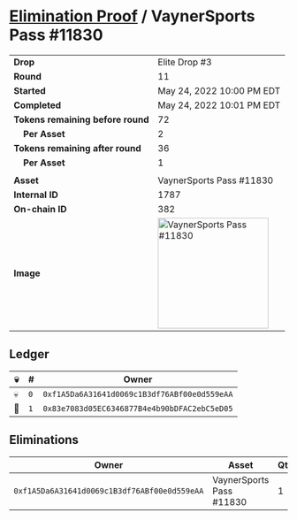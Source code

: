 # [Elimination Proof](./readme.md) / VaynerSports Pass #11830

|||
|---|---|
| **Drop** | Elite Drop #3 |
| **Round** | 11 |
| **Started** | May 24, 2022 10:00 PM EDT |
| **Completed** | May 24, 2022 10:01 PM EDT |
| **Tokens remaining before round** | 72 |
| **&nbsp;&nbsp;&nbsp;&nbsp;Per Asset** | 2 |
| **Tokens remaining after round** | 36 |
| **&nbsp;&nbsp;&nbsp;&nbsp;Per Asset** | 1 |
| | |
| **Asset** | VaynerSports Pass #11830 |
| **Internal ID** | 1787 |
| **On-chain ID** | 382 |
| **Image** | <img src="https://tcdn.blokpax.com/9648a5d9-184a-4fa1-98cd-6dd813554de3/385238d1f0864962c4ee76e19565f6c312f85ff4faab540831493b06230c1fd4.png" height="200" alt="VaynerSports Pass #11830" /> |

## Ledger

| 💀 | # | Owner |
| --- | --- | --- |
| 💀 | `0` | `0xf1A5Da6A31641d0069c1B3df76ABf00e0d559eAA` |
| 👑 | `1` | `0x83e7083d05EC6346877B4e4b90bDFAC2ebC5eD05` |


## Eliminations

| Owner | Asset | Qty. | Transaction |
| --- | --- | --- | --- |
| `0xf1A5Da6A31641d0069c1B3df76ABf00e0d559eAA` | VaynerSports Pass #11830 | 1 | [Polygonscan](https://polygonscan.com/tx/0x422acc56b8ef3e26d67b0660f7d7d410823e98ce2c92d329ef496145778edea2) |
